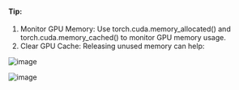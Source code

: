 #### Tip:

1. Monitor GPU Memory: Use torch.cuda.memory_allocated() and torch.cuda.memory_cached() to monitor GPU memory usage.
2. Clear GPU Cache: Releasing unused memory can help:

![image](https://github.com/DrishtiShrrrma/llama-2-7b-chat-gptq-english-quotes/assets/129742046/91860b8e-c3f6-406a-a7f3-92ac908ea2fb)

![image](https://github.com/DrishtiShrrrma/llama-2-7b-chat-gptq-english-quotes/assets/129742046/379e25ef-71c7-4066-951e-907d8fa5526b)

